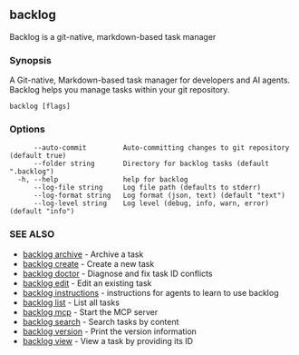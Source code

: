 ## backlog

Backlog is a git-native, markdown-based task manager

### Synopsis

A Git-native, Markdown-based task manager for developers and AI agents.
Backlog helps you manage tasks within your git repository.

```
backlog [flags]
```

### Options

```
      --auto-commit         Auto-committing changes to git repository (default true)
      --folder string       Directory for backlog tasks (default ".backlog")
  -h, --help                help for backlog
      --log-file string     Log file path (defaults to stderr)
      --log-format string   Log format (json, text) (default "text")
      --log-level string    Log level (debug, info, warn, error) (default "info")
```

### SEE ALSO

* [backlog archive](backlog_archive.md)	 - Archive a task
* [backlog create](backlog_create.md)	 - Create a new task
* [backlog doctor](backlog_doctor.md)	 - Diagnose and fix task ID conflicts
* [backlog edit](backlog_edit.md)	 - Edit an existing task
* [backlog instructions](backlog_instructions.md)	 - instructions for agents to learn to use backlog
* [backlog list](backlog_list.md)	 - List all tasks
* [backlog mcp](backlog_mcp.md)	 - Start the MCP server
* [backlog search](backlog_search.md)	 - Search tasks by content
* [backlog version](backlog_version.md)	 - Print the version information
* [backlog view](backlog_view.md)	 - View a task by providing its ID

